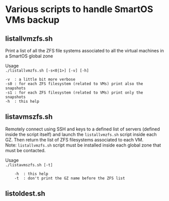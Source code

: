 # Various scripts to handle SmartOS VMs backup

## listallvmzfs.sh

Print a list of all the ZFS file systems associated to all the virtual machines in a SmartOS global zone

Usage <br />
`./listallvmzfs.sh [-s<0|1>] [-v] [-h]`
``` 
-v  : a little bit more verbose
-s0 : for each ZFS filesystem (related to VMs) print also the snapshots
-s1 : for each ZFS filesystem (related to VMs) print only the snapshots
-h  : this help
```

## listavmszfs.sh

Remotely connect using SSH and keys to a defined list of servers (defined inside the script itself) and launch the `listallvmzfs.sh` script inside each GZ. Then return the list of ZFS filesystems associated to each VM.<br />
Note: `listallvmzfs.sh` script must be installed inside each global zone that must be contacted.

Usage <br />
`./listavmszfs.sh [-t]`
```
    -h  : this help
    -t  : don't print the GZ name before the ZFS list
```

## listoldest.sh
